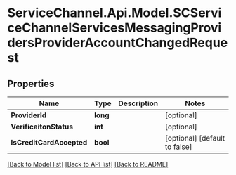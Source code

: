 # ServiceChannel.Api.Model.SCServiceChannelServicesMessagingProvidersProviderAccountChangedRequest

## Properties

Name | Type | Description | Notes
------------ | ------------- | ------------- | -------------
**ProviderId** | **long** |  | [optional] 
**VerificaitonStatus** | **int** |  | [optional] 
**IsCreditCardAccepted** | **bool** |  | [optional] [default to false]

[[Back to Model list]](../README.md#documentation-for-models) [[Back to API list]](../README.md#documentation-for-api-endpoints) [[Back to README]](../README.md)

